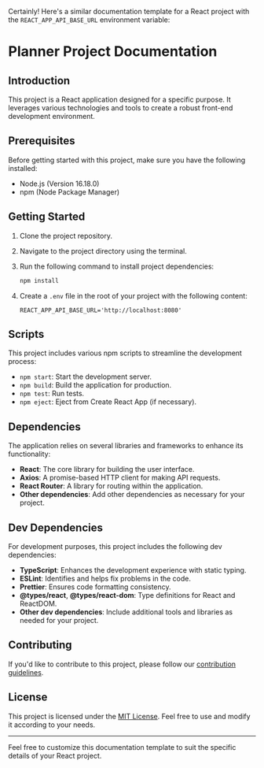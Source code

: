 Certainly! Here's a similar documentation template for a React project with the `REACT_APP_API_BASE_URL` environment variable:

# Planner Project Documentation

## Introduction

This project is a React application designed for a specific purpose. It leverages various technologies and tools to create a robust front-end development environment.

## Prerequisites

Before getting started with this project, make sure you have the following installed:

- Node.js (Version 16.18.0)
- npm (Node Package Manager)

## Getting Started

1. Clone the project repository.
2. Navigate to the project directory using the terminal.
3. Run the following command to install project dependencies:

   ```bash
   npm install
   ```

4. Create a `.env` file in the root of your project with the following content:

   ```
   REACT_APP_API_BASE_URL='http://localhost:8080'
   ```

## Scripts

This project includes various npm scripts to streamline the development process:

- `npm start`: Start the development server.
- `npm build`: Build the application for production.
- `npm test`: Run tests.
- `npm eject`: Eject from Create React App (if necessary).

## Dependencies

The application relies on several libraries and frameworks to enhance its functionality:

- **React**: The core library for building the user interface.
- **Axios**: A promise-based HTTP client for making API requests.
- **React Router**: A library for routing within the application.
- **Other dependencies**: Add other dependencies as necessary for your project.

## Dev Dependencies

For development purposes, this project includes the following dev dependencies:

- **TypeScript**: Enhances the development experience with static typing.
- **ESLint**: Identifies and helps fix problems in the code.
- **Prettier**: Ensures code formatting consistency.
- **@types/react**, **@types/react-dom**: Type definitions for React and ReactDOM.
- **Other dev dependencies**: Include additional tools and libraries as needed for your project.

## Contributing

If you'd like to contribute to this project, please follow our [contribution guidelines](link-to-contribution-guidelines).

## License

This project is licensed under the [MIT License](link-to-license-file). Feel free to use and modify it according to your needs.

---

Feel free to customize this documentation template to suit the specific details of your React project.
